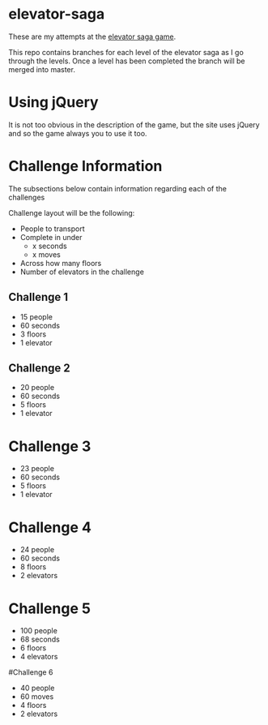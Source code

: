 # elevator-saga
These are my attempts at the [elevator saga game](http://play.elevatorsaga.com/).

This repo contains branches for each level of the elevator saga as I go through the levels. Once a level has been completed the branch will be merged into master.

# Using jQuery
It is not too obvious in the description of the game, but the site uses jQuery and so the game always you to use it too.

# Challenge Information

The subsections below contain information regarding each of the challenges

Challenge layout will be the following:
* People to transport
* Complete in under
  * x seconds
  * x moves
* Across how many floors
* Number of elevators in the challenge

## Challenge 1

* 15 people
* 60 seconds
* 3 floors
* 1 elevator

## Challenge 2

* 20 people
* 60 seconds
* 5 floors
* 1 elevator

# Challenge 3 

* 23 people
* 60 seconds
* 5 floors
* 1 elevator

# Challenge 4
* 24 people
* 60 seconds
* 8 floors
* 2 elevators

# Challenge 5
* 100 people
* 68 seconds
* 6 floors
* 4 elevators

#Challenge 6
* 40 people
* 60 moves
* 4 floors
* 2 elevators
